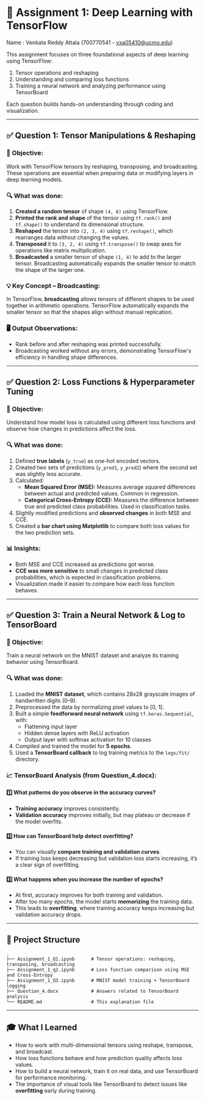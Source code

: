 
# 📘 Assignment 1: Deep Learning with TensorFlow

Name : Venkata Reddy Attala (700770541 - vxa05410@ucmo.edu)

This assignment focuses on three foundational aspects of deep learning using TensorFlow:
1. Tensor operations and reshaping
2. Understanding and comparing loss functions
3. Training a neural network and analyzing performance using TensorBoard

Each question builds hands-on understanding through coding and visualization.

---

## ✅ Question 1: Tensor Manipulations & Reshaping

### 🧩 Objective:
Work with TensorFlow tensors by reshaping, transposing, and broadcasting. These operations are essential when preparing data or modifying layers in deep learning models.

### 🔍 What was done:
1. **Created a random tensor** of shape `(4, 6)` using TensorFlow.
2. **Printed the rank and shape** of the tensor using `tf.rank()` and `tf.shape()` to understand its dimensional structure.
3. **Reshaped** the tensor into `(2, 3, 4)` using `tf.reshape()`, which rearranges data without changing the values.
4. **Transposed** it to `(3, 2, 4)` using `tf.transpose()` to swap axes for operations like matrix multiplication.
5. **Broadcasted** a smaller tensor of shape `(1, 4)` to add to the larger tensor. Broadcasting automatically expands the smaller tensor to match the shape of the larger one.

### 💡 Key Concept – Broadcasting:
In TensorFlow, **broadcasting** allows tensors of different shapes to be used together in arithmetic operations. TensorFlow automatically expands the smaller tensor so that the shapes align without manual replication.

### 🖥️ Output Observations:
- Rank before and after reshaping was printed successfully.
- Broadcasting worked without any errors, demonstrating TensorFlow's efficiency in handling shape differences.

---

## ✅ Question 2: Loss Functions & Hyperparameter Tuning

### 🧩 Objective:
Understand how model loss is calculated using different loss functions and observe how changes in predictions affect the loss.

### 🔍 What was done:
1. Defined **true labels** (`y_true`) as one-hot encoded vectors.
2. Created two sets of predictions (`y_pred1`, `y_pred2`) where the second set was slightly less accurate.
3. Calculated:
   - **Mean Squared Error (MSE):** Measures average squared differences between actual and predicted values. Common in regression.
   - **Categorical Cross-Entropy (CCE):** Measures the difference between true and predicted class probabilities. Used in classification tasks.
4. Slightly modified predictions and **observed changes** in both MSE and CCE.
5. Created a **bar chart using Matplotlib** to compare both loss values for the two prediction sets.

### 📊 Insights:
- Both MSE and CCE increased as predictions got worse.
- **CCE was more sensitive** to small changes in predicted class probabilities, which is expected in classification problems.
- Visualization made it easier to compare how each loss function behaves.

---

## ✅ Question 3: Train a Neural Network & Log to TensorBoard

### 🧩 Objective:
Train a neural network on the MNIST dataset and analyze its training behavior using TensorBoard.

### 🔍 What was done:
1. Loaded the **MNIST dataset**, which contains 28x28 grayscale images of handwritten digits (0–9).
2. Preprocessed the data by normalizing pixel values to [0, 1].
3. Built a simple **feedforward neural network** using `tf.keras.Sequential`, with:
   - Flattening input layer
   - Hidden dense layers with ReLU activation
   - Output layer with softmax activation for 10 classes
4. Compiled and trained the model for **5 epochs**.
5. Used a **TensorBoard callback** to log training metrics to the `logs/fit/` directory.

### 📈 TensorBoard Analysis (from Question_4.docx):

#### 1️⃣ What patterns do you observe in the accuracy curves?
- **Training accuracy** improves consistently.
- **Validation accuracy** improves initially, but may plateau or decrease if the model overfits.

#### 2️⃣ How can TensorBoard help detect overfitting?
- You can visually **compare training and validation curves**.
- If training loss keeps decreasing but validation loss starts increasing, it’s a clear sign of overfitting.

#### 3️⃣ What happens when you increase the number of epochs?
- At first, accuracy improves for both training and validation.
- After too many epochs, the model starts **memorizing** the training data.
- This leads to **overfitting**, where training accuracy keeps increasing but validation accuracy drops.

---

## 📂 Project Structure

```
.
├── Assignment_1_Q1.ipynb      # Tensor operations: reshaping, transposing, broadcasting
├── Assignment_1_q2.ipynb      # Loss function comparison using MSE and Cross-Entropy
├── Assignment_1_Q3.ipynb      # MNIST model training + TensorBoard logging
├── Question_4.docx            # Answers related to TensorBoard analysis
└── README.md                  # This explanation file
```

---

## 🎓 What I Learned

- How to work with multi-dimensional tensors using reshape, transpose, and broadcast.
- How loss functions behave and how prediction quality affects loss values.
- How to build a neural network, train it on real data, and use TensorBoard for performance monitoring.
- The importance of visual tools like TensorBoard to detect issues like **overfitting** early during training.
